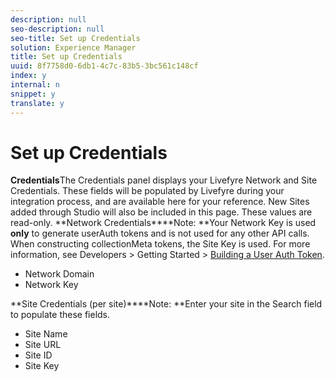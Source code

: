 ```yaml
---
description: null
seo-description: null
seo-title: Set up Credentials
solution: Experience Manager
title: Set up Credentials
uuid: 8f7758d0-6db1-4c7c-83b5-3bc561c148cf
index: y
internal: n
snippet: y
translate: y
---
```


# Set up Credentials

 **Credentials**The Credentials panel displays your Livefyre Network and Site Credentials. These fields will be populated by Livefyre during your integration process, and are available here for your reference. New Sites added through Studio will also be included in this page. These values are read-only.
**Network Credentials****Note: **Your Network Key is used **only** to generate userAuth tokens and is not used for any other API calls. When constructing collectionMeta tokens, the Site Key is used. For more information, see Developers > Getting Started > [Building a User Auth Token](https://answers.livefyre.com/developers/getting-started/tokens/auth/).

* Network Domain
* Network Key

**Site Credentials (per site)****Note: **Enter your site in the Search field to populate these fields.

* Site Name
* Site URL
* Site ID
* Site Key

